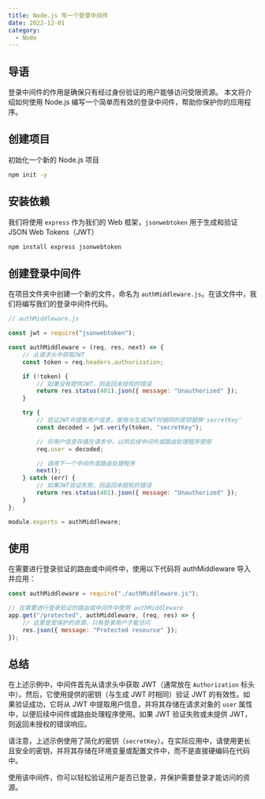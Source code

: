 ```yaml
---
title: Node.js 写一个登录中间件
date: 2022-12-01
category:
  - Node
---
```


## 导语

登录中间件的作用是确保只有经过身份验证的用户能够访问受限资源。
本文将介绍如何使用 Node.js 编写一个简单而有效的登录中间件，帮助你保护你的应用程序。

## 创建项目

初始化一个新的 Node.js 项目

```bash
npm init -y
```

## 安装依赖

我们将使用 `express` 作为我们的 Web 框架，`jsonwebtoken` 用于生成和验证 JSON Web Tokens（JWT）

```bash
npm install express jsonwebtoken
```

## 创建登录中间件

在项目文件夹中创建一个新的文件，命名为 `authMiddleware.js`。在该文件中，我们将编写我们的登录中间件代码。

```js
// authMiddleware.js

const jwt = require("jsonwebtoken");

const authMiddleware = (req, res, next) => {
	// 从请求头中获取JWT
	const token = req.headers.authorization;

	if (!token) {
		// 如果没有提供JWT，则返回未授权的错误
		return res.status(401).json({ message: "Unauthorized" });
	}

	try {
		// 验证JWT并提取用户信息，使用与生成JWT时相同的密钥替换'secretKey'
		const decoded = jwt.verify(token, "secretKey");

		// 将用户信息存储在请求中，以供后续中间件或路由处理程序使用
		req.user = decoded;

		// 调用下一个中间件或路由处理程序
		next();
	} catch (err) {
		// 如果JWT验证失败，则返回未授权的错误
		return res.status(401).json({ message: "Unauthorized" });
	}
};

module.exports = authMiddleware;
```

## 使用

在需要进行登录验证的路由或中间件中，使用以下代码将 authMiddleware 导入并应用：

```js
const authMiddleware = require("./authMiddleware.js");

// 在需要进行登录验证的路由或中间件中使用 authMiddleware
app.get("/protected", authMiddleware, (req, res) => {
	// 这里是受保护的资源，只有登录用户才能访问
	res.json({ message: "Protected resource" });
});
```

## 总结

在上述示例中，中间件首先从请求头中获取 JWT（通常放在 `Authorization` 标头中）。然后，它使用提供的密钥（与生成 JWT 时相同）验证 JWT 的有效性。如果验证成功，它将从 JWT 中提取用户信息，并将其存储在请求对象的 `user` 属性中，以便后续中间件或路由处理程序使用。如果 JWT 验证失败或未提供 JWT，则返回未授权的错误响应。

请注意，上述示例使用了简化的密钥（`secretKey`）。在实际应用中，请使用更长且安全的密钥，并将其存储在环境变量或配置文件中，而不是直接硬编码在代码中。

使用该中间件，你可以轻松验证用户是否已登录，并保护需要登录才能访问的资源。
